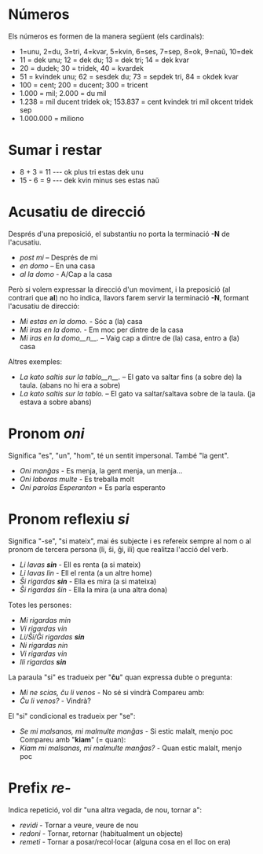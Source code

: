 # Números

Els números es formen de la manera següent (els cardinals):

- 1=unu, 2=du, 3=tri, 4=kvar, 5=kvin, 6=ses, 7=sep, 8=ok, 9=naŭ, 10=dek
- 11 = dek unu; 12 = dek du; 13 = dek tri; 14 = dek kvar
- 20 = dudek; 30 = tridek, 40 = kvardek
- 51 = kvindek unu; 62 = sesdek du; 73 = sepdek tri, 84 = okdek kvar
- 100 = cent; 200 = ducent; 300 = tricent
- 1.000 = mil; 2.000 = du mil
- 1.238 = mil ducent tridek ok; 153.837 = cent kvindek tri mil okcent tridek sep
- 1.000.000 = miliono

# Sumar i restar
- 8 + 3 = 11 --- ok plus tri estas dek unu
- 15 - 6 = 9 --- dek kvin minus ses estas naŭ

# Acusatiu de direcció

Després d'una preposició, el substantiu no porta la terminació __-N__ de l'acusatiu.

- *post mi* – Després de mi
- *en domo* – En una casa
- *al la domo* - A/Cap a la casa

Però si volem expressar la direcció d'un moviment, i la preposició (al contrari que __al__) no ho indica, llavors farem servir la terminació __-N__, formant l'acusatiu de direcció:

- *Mi estas en la domo.* - Sóc a (la) casa
- *Mi iras en la domo.* - Em moc per dintre de la casa
- *Mi iras en la domo__n__.* – Vaig cap a dintre de (la) casa, entro a (la) casa

Altres exemples:

- *La kato saltis sur la tablo__n__.* – El gato va saltar fins (a sobre de) la taula. (abans no hi era a sobre)
- *La kato saltis sur la tablo.* – El gato va saltar/saltava sobre de la taula. (ja estava a sobre abans)

# Pronom *oni*

Significa "es", "un", "hom", té un sentit impersonal. També "la gent".

- *Oni manĝas* - Es menja, la gent menja, un menja...
- *Oni laboras multe* - Es treballa molt
- *Oni parolas Esperanton* = Es parla esperanto

# Pronom reflexiu *si*

Significa "-se", "si mateix", mai és subjecte i es refereix sempre al nom o al pronom de tercera persona (li, ŝi, ĝi, ili) que realitza l'acció del verb.

- *Li lavas __sin__* - Ell es renta (a si mateix)
- *Li lavas lin* - Ell el renta (a un altre home)
- *Ŝi rigardas __sin__* - Ella es mira (a si mateixa)
- *Ŝi rigardas ŝin* - Ella la mira (a una altra dona)

Totes les persones:

- *Mi rigardas min*
- *Vi rigardas vin*
- *Li/Ŝi/Ĝi rigardas __sin__*
- *Ni rigardas nin*
- *Vi rigardas vin*
- *Ili rigardas __sin__*

La paraula "si" es tradueix per "__ĉu__" quan expressa dubte o pregunta:
- *Mi ne scias, ĉu li venos* - No sé si vindrà
Compareu amb:
- *Ĉu li venos?* - Vindrà?

El "si" condicional es tradueix per "se":
- *Se mi malsanas, mi malmulte manĝas* - Si estic malalt, menjo poc
Compareu amb "__kiam__" (= quan):
- *Kiam mi malsanas, mi malmulte manĝas?* - Quan estic malalt, menjo poc

# Prefix *re-*

Indica repetició, vol dir "una altra vegada, de nou, tornar a":

- *revidi* - Tornar a veure, veure de nou
- *redoni* - Tornar, retornar (habitualment un objecte)
- *remeti* - Tornar a posar/recol·locar (alguna cosa en el lloc on era)
